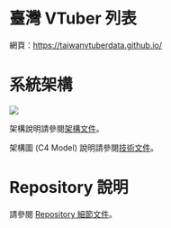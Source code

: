 # 臺灣 VTuber 列表

網頁：https://taiwanvtuberdata.github.io/

# 系統架構

![][System Landscape Link]

架構說明請參閱[架構文件][System Architecture Link]。

架構圖 (C4 Model) 說明請參閱[技術文件][C4 Model Link]。

# Repository 說明

請參閱 [Repository 細節文件][Repository Detail Link]。

<!-- links -->
[System Landscape Link]: ./image/structurizr-1-SystemLandscape.svg
[System Architecture Link]: ./README_ARCHITECTURE.md
[C4 Model Link]: ./README_C4_MODEL.md
[Repository Detail Link]: ./README_REPO_DETAIL.md

